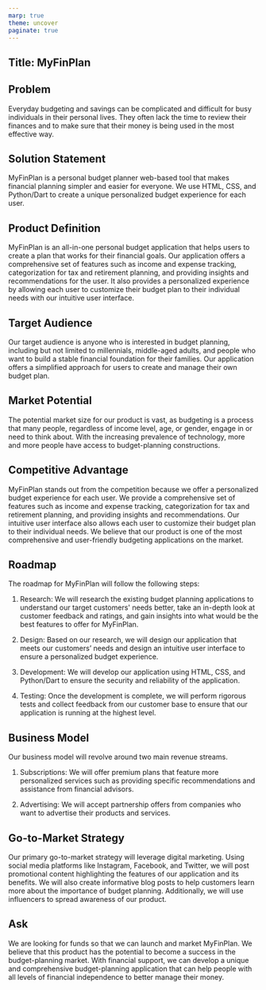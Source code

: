 ```yaml
---
marp: true
theme: uncover
paginate: true
---
```

## Title: MyFinPlan 

## Problem
Everyday budgeting and savings can be complicated and difficult for busy individuals in their personal lives. They often lack the time to review their finances and to make sure that their money is being used in the most effective way. 

## Solution Statement 
MyFinPlan is a personal budget planner web-based tool that makes financial planning simpler and easier for everyone. We use HTML, CSS, and Python/Dart to create a unique personalized budget experience for each user.
 
## Product Definition
MyFinPlan is an all-in-one personal budget application that helps users to create a plan that works for their financial goals. Our application offers a comprehensive set of features such as income and expense tracking, categorization for tax and retirement planning, and providing insights and recommendations for the user. It also provides a personalized experience by allowing each user to customize their budget plan to their individual needs with our intuitive user interface. 

## Target Audience
Our target audience is anyone who is interested in budget planning, including but not limited to millennials, middle-aged adults, and people who want to build a stable financial foundation for their families. Our application offers a simplified approach for users to create and manage their own budget plan. 

## Market Potential
The potential market size for our product is vast, as budgeting is a process that many people, regardless of income level, age, or gender, engage in or need to think about. With the increasing prevalence of technology, more and more people have access to budget-planning constructions.

## Competitive Advantage
MyFinPlan stands out from the competition because we offer a personalized budget experience for each user. We provide a comprehensive set of features such as income and expense tracking, categorization for tax and retirement planning, and providing insights and recommendations. Our intuitive user interface also allows each user to customize their budget plan to their individual needs. We believe that our product is one of the most comprehensive and user-friendly budgeting applications on the market. 

## Roadmap
The roadmap for MyFinPlan will follow the following steps:

1. Research: We will research the existing budget planning applications to understand our target customers' needs better, take an in-depth look at customer feedback and ratings, and gain insights into what would be the best features to offer for MyFinPlan.

2. Design: Based on our research, we will design our application that meets our customers’ needs and design an intuitive user interface to ensure a personalized budget experience.
 
3. Development: We will develop our application using HTML, CSS, and Python/Dart to ensure the security and reliability of the application. 

4. Testing: Once the development is complete, we will perform rigorous tests and collect feedback from our customer base to ensure that our application is running at the highest level.

## Business Model
Our business model will revolve around two main revenue streams.

1. Subscriptions: We will offer premium plans that feature more personalized services such as providing specific recommendations and assistance from financial advisors. 

2. Advertising: We will accept partnership offers from companies who want to advertise their products and services. 

## Go-to-Market Strategy
Our primary go-to-market strategy will leverage digital marketing. Using social media platforms like Instagram, Facebook, and Twitter, we will post promotional content highlighting the features of our application and its benefits. We will also create informative blog posts to help customers learn more about the importance of budget planning. Additionally, we will use influencers to spread awareness of our product. 

## Ask
We are looking for funds so that we can launch and market MyFinPlan. We believe that this product has the potential to become a success in the budget-planning market. With financial support, we can develop a unique and comprehensive budget-planning application that can help people with all levels of financial independence to better manage their money.
  
